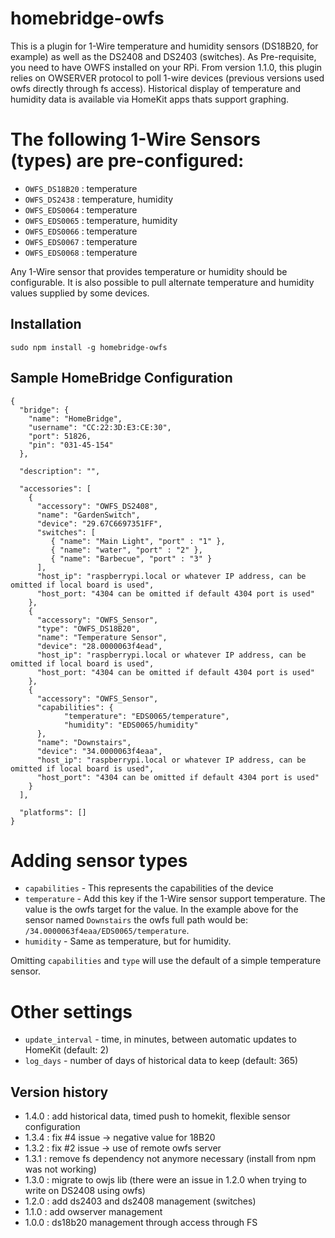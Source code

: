 # homebridge-owfs
This is a plugin for 1-Wire temperature and humidity sensors (DS18B20, for example) as well as the DS2408 and DS2403 (switches). As Pre-requisite, you need to have OWFS installed on your RPi. 
From version 1.1.0, this plugin relies on OWSERVER protocol to poll 1-wire devices (previous versions used owfs directly through fs access).  Historical display of temperature and humidity data is available via HomeKit apps thats support graphing.

# The following 1-Wire Sensors (types) are pre-configured:
- `OWFS_DS18B20` : temperature
- `OWFS_DS2438` : temperature, humidity
- `OWFS_EDS0064` : temperature
- `OWFS_EDS0065` : temperature, humidity
- `OWFS_EDS0066` : temperature
- `OWFS_EDS0067` : temperature
- `OWFS_EDS0068` : temperature

Any 1-Wire sensor that provides temperature or humidity should be configurable.  It is also possible to pull alternate temperature and humidity values supplied by some devices. 

Installation
--------------------
    sudo npm install -g homebridge-owfs

Sample HomeBridge Configuration
--------------------
    {
      "bridge": {
        "name": "HomeBridge",
        "username": "CC:22:3D:E3:CE:30",
        "port": 51826,
        "pin": "031-45-154"
      },
    
      "description": "",
    
      "accessories": [
        {
          "accessory": "OWFS_DS2408",
          "name": "GardenSwitch",
          "device": "29.67C6697351FF",
          "switches": [
             { "name": "Main Light", "port" : "1" },
             { "name": "water", "port" : "2" },
             { "name": "Barbecue", "port" : "3" }
          ],
          "host_ip": "raspberrypi.local or whatever IP address, can be omitted if local board is used",
          "host_port: "4304 can be omitted if default 4304 port is used"
        },
        {
          "accessory": "OWFS_Sensor",
          "type": "OWFS_DS18B20",
          "name": "Temperature Sensor",
          "device": "28.0000063f4ead",
          "host_ip": "raspberrypi.local or whatever IP address, can be omitted if local board is used",
          "host_port: "4304 can be omitted if default 4304 port is used"
        },
        {
          "accessory": "OWFS_Sensor",
          "capabilities": {
                "temperature": "EDS0065/temperature", 
                "humidity": "EDS0065/humidity"
          },
          "name": "Downstairs",
          "device": "34.0000063f4eaa",
          "host_ip": "raspberrypi.local or whatever IP address, can be omitted if local board is used",
          "host_port": "4304 can be omitted if default 4304 port is used"
        }
      ],
    
      "platforms": []
    }

# Adding sensor types

- `capabilities` - This represents the capabilities of the device
- `temperature` - Add this key if the 1-Wire sensor support temperature.  The value is the owfs target for the value.  In the example above for the sensor named `Downstairs` the owfs full path would be:  `/34.0000063f4eaa/EDS0065/temperature`.
- `humidity` - Same as temperature, but for humidity.

Omitting `capabilities` and `type` will use the default of a simple temperature sensor.

# Other settings

- `update_interval` - time, in minutes, between automatic updates to HomeKit (default: 2)
- `log_days` - number of days of historical data to keep (default: 365)

Version history  
-------------------
- 1.4.0 : add historical data, timed push to homekit, flexible sensor configuration
- 1.3.4 : fix #4 issue -> negative value for 18B20
- 1.3.2 : fix #2 issue -> use of remote owfs server
- 1.3.1 : remove fs dependency not anymore necessary (install from npm was not working)
- 1.3.0 : migrate to owjs lib (there were an issue in 1.2.0 when trying to write on DS2408 using owfs)
- 1.2.0 : add ds2403 and ds2408 management (switches)
- 1.1.0 : add owserver management
- 1.0.0 : ds18b20 management through access through FS

